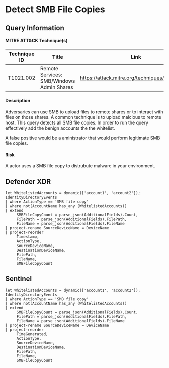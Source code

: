 # Detect SMB File Copies

## Query Information

#### MITRE ATT&CK Technique(s)

| Technique ID | Title    | Link    |
| ---  | --- | --- |
| T1021.002 | Remote Services: SMB/Windows Admin Shares|https://attack.mitre.org/techniques/T1021/002|

#### Description
Adversaries can use SMB to upload files to remote shares or to interact with files on those shares. A common technique is to upload malcious to remote host. This query detects all SMB file copies. In order to run the query effectively add the benign accounts the the whitelist.

A false positive would be a aministrator that would perform legitimate SMB file copies. 

#### Risk
A actor uses a SMB file copy to distrubute malware in your environment. 

## Defender XDR
```KQL
let WhitelistedAccounts = dynamic(['account1', 'account2']);
IdentityDirectoryEvents
| where ActionType == 'SMB file copy'
| where not(AccountName has_any (WhitelistedAccounts))
| extend 
     SMBFileCopyCount = parse_json(AdditionalFields).Count,
     FilePath = parse_json(AdditionalFields).FilePath,
     FileName = parse_json(AdditionalFields).FileName
| project-rename SourceDeviceName = DeviceName
| project-reorder
     Timestamp,
     ActionType,
     SourceDeviceName,
     DestinationDeviceName,
     FilePath,
     FileName,
     SMBFileCopyCount
```

## Sentinel 
```KQL
let WhitelistedAccounts = dynamic(['account1', 'account2']);
IdentityDirectoryEvents
| where ActionType == 'SMB file copy'
| where not(AccountName has_any (WhitelistedAccounts))
| extend 
     SMBFileCopyCount = parse_json(AdditionalFields).Count,
     FilePath = parse_json(AdditionalFields).FilePath,
     FileName = parse_json(AdditionalFields).FileName
| project-rename SourceDeviceName = DeviceName
| project-reorder
     TimeGenerated,
     ActionType,
     SourceDeviceName,
     DestinationDeviceName,
     FilePath,
     FileName,
     SMBFileCopyCount
```



